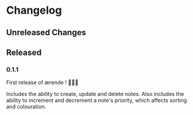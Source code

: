 # Changelog

## Unreleased Changes

## Released

### 0.1.1

First release of ærende ! 🎉🎉🎉

Includes the ability to create, update and delete notes. Also includes the
ability to increment and decrement a note's priority, which affects sorting
and colouration.